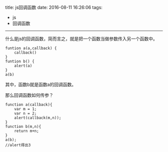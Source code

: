 title: js回调函数
date: 2016-08-11 16:26:06
tags:
- js
- 回调函数
---
什么是js的回调函数，简而言之，就是把一个函数当做参数传入另一个函数中。

	funtion a(a,callback) {
		callback()
	}
	funtion b() {
		alert(a)
	}
	a(b)
其中，函数b就是函数a的回调函数。

那么回调函数如何传参？

	function a(callback){
		var m = 1;
		var n = 2;
		alert(callback(m,n));
	}
	function b(m,n){
		return m+n;
	}
	a(b);
	//alert得出3
